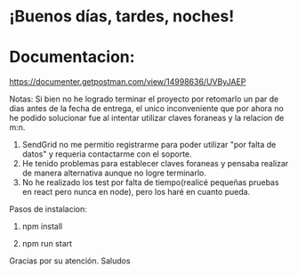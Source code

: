 
# ¡Buenos días, tardes, noches!

# Documentacion:

https://documenter.getpostman.com/view/14998636/UVByJAEP

Notas: 
Si bien no he logrado terminar el proyecto por retomarlo un par de dias antes de la fecha de entrega, el unico inconveniente que por ahora no he podido solucionar fue al intentar utilizar claves foraneas y la relacion de m:n.

1. SendGrid no me permitio registrarme para poder utilizar "por falta de datos" y requeria contactarme con el soporte. 
2. He tenido problemas para establecer claves foraneas y pensaba realizar de manera alternativa aunque no logre terminarlo. 
3. No he realizado los test por falta de tiempo(realicé pequeñas pruebas en react pero nunca en node), pero los haré en cuanto pueda.

Pasos de instalacion:

1. npm install

2. npm run start

Gracias por su atención. Saludos


